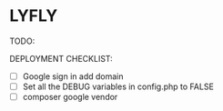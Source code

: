 # LYFLY 


TODO:

DEPLOYMENT CHECKLIST:

- [ ] Google sign in add domain
- [ ] Set all the DEBUG variables in config.php to FALSE
- [ ] composer google vendor
